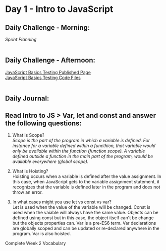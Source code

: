 # Day 1 - Intro to JavaScript

## Daily Challenge - Morning:
*Sprint Planning* <br> <br>

## Daily Challenge - Afternoon:
[JavaScript Basics Testing Published Page](https://idmiller2020.github.io/spring21-js-tests-basics/.) <br>
[JavaScript Basics Testing Code Files](https://github.com/IDMiller2020/spring21-js-tests-basics) <br> <br>

## Daily Journal:
## Read Intro to JS > Var, let and const and answer the following questions:
1. What is Scope? <br>
*Scope is the part of the program in which a variable is defined.  For instance for a variable defined within a functhion, that variable would only be available within the function (function scope).  A variable defined outside a function in the main part of the program, would be available everywhere (global scope).*

2. What is Hoisting? <br>
Hoisting occurs when a variable is defined after the value assignment.  In this case, when JavaScript gets to the variable assignment statement, it recognizes that the variable is defined later in the program and does not throw an error.

3. In what cases might you use let vs const vs var? <br>
Let is used when the value of the variable will be changed.  Const is used when the vaiable will always have the same value.  Objects can be defined using const but in this case, the object itself can't be change but the objects properties can.  Var is a pre-ES6 term.  Var declarations are globally scoped and can be updated or re-declared anywhere in the program.  Var is also hoisted.

Complete Week 2 Vocabulary